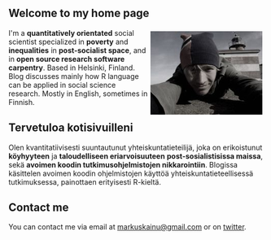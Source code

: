 ## Welcome to my home page

<img style="float: right; padding: 5px;" src="/img/markus_majakka.jpeg" alt="me at märket lighthouse">

I'm a **quantitatively orientated** social scientist specialized in **poverty** and **inequalities** in **post-socialist space**, and in **open source research software carpentry**. Based in Helsinki, Finland. Blog discusses mainly how R language can be applied in social science research. Mostly in English, sometimes in Finnish.

## Tervetuloa kotisivuilleni

Olen kvantitatiivisesti suuntautunut yhteiskuntatieteilijä, joka on erikoistunut **köyhyyteen** ja **taloudelliseen eriarvoisuuteen** **post-sosialistisissa maissa**, sekä **avoimen koodin tutkimusohjelmistojen nikkarointiin**. Blogissa käsittelen avoimen koodin ohjelmistojen käyttöä yhteiskuntatieteellisessä tutkimuksessa, painottaen erityisesti R-kieltä.

## Contact me

You can contact me via email at <a href="mailto:markuskainu@gmail.com">markuskainu@gmail.com</a> or on <a href="http://twitter.com/muuankarski">twitter</a>.




